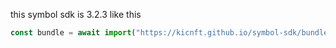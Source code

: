 
this symbol sdk is 3.2.3
like this 
```js
const bundle = await import("https://kicnft.github.io/symbol-sdk/bundle.web.js");
```
